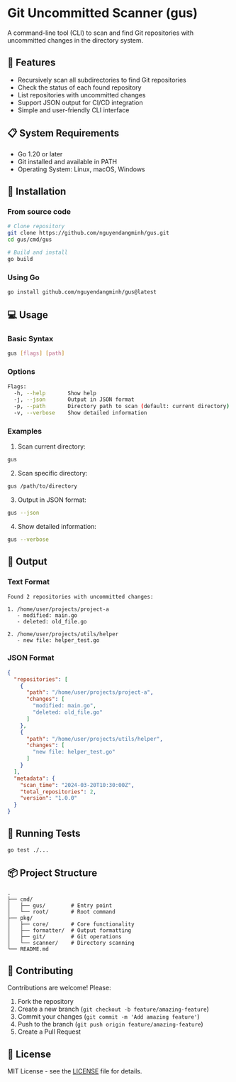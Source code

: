 # Git Uncommitted Scanner (gus)

A command-line tool (CLI) to scan and find Git repositories with uncommitted changes in the directory system.

## 🚀 Features

- Recursively scan all subdirectories to find Git repositories
- Check the status of each found repository
- List repositories with uncommitted changes
- Support JSON output for CI/CD integration
- Simple and user-friendly CLI interface

## 📋 System Requirements

- Go 1.20 or later
- Git installed and available in PATH
- Operating System: Linux, macOS, Windows

## 🔧 Installation

### From source code

```bash
# Clone repository
git clone https://github.com/nguyendangminh/gus.git
cd gus/cmd/gus

# Build and install
go build
```

### Using Go

```bash
go install github.com/nguyendangminh/gus@latest
```

## 💻 Usage

### Basic Syntax

```bash
gus [flags] [path]
```

### Options

```bash
Flags:
  -h, --help       Show help
  -j, --json       Output in JSON format
  -p, --path       Directory path to scan (default: current directory)
  -v, --verbose    Show detailed information
```

### Examples

1. Scan current directory:

```bash
gus
```

2. Scan specific directory:

```bash
gus /path/to/directory
```

3. Output in JSON format:

```bash
gus --json
```

4. Show detailed information:

```bash
gus --verbose
```

## 📝 Output

### Text Format

```
Found 2 repositories with uncommitted changes:

1. /home/user/projects/project-a
   - modified: main.go
   - deleted: old_file.go

2. /home/user/projects/utils/helper
   - new file: helper_test.go
```

### JSON Format

```json
{
  "repositories": [
    {
      "path": "/home/user/projects/project-a",
      "changes": [
        "modified: main.go",
        "deleted: old_file.go"
      ]
    },
    {
      "path": "/home/user/projects/utils/helper",
      "changes": [
        "new file: helper_test.go"
      ]
    }
  ],
  "metadata": {
    "scan_time": "2024-03-20T10:30:00Z",
    "total_repositories": 2,
    "version": "1.0.0"
  }
}
```

## 🧪 Running Tests

```bash
go test ./...
```

## 📦 Project Structure

```
.
├── cmd/
│   ├── gus/        # Entry point
│   └── root/       # Root command
├── pkg/
│   ├── core/       # Core functionality
│   ├── formatter/  # Output formatting
│   ├── git/        # Git operations
│   └── scanner/    # Directory scanning
└── README.md
```

## 🤝 Contributing

Contributions are welcome! Please:

1. Fork the repository
2. Create a new branch (`git checkout -b feature/amazing-feature`)
3. Commit your changes (`git commit -m 'Add amazing feature'`)
4. Push to the branch (`git push origin feature/amazing-feature`)
5. Create a Pull Request

## 📄 License

MIT License - see the [LICENSE](LICENSE) file for details.
